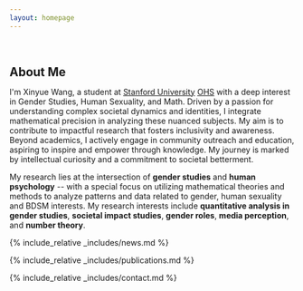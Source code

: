 ```yaml
---
layout: homepage
---
```


<h1 id="about-me"></h1>

<h2 style="margin: 60px 0px 10px;">About Me</h2>

I'm Xinyue Wang, a student at [Stanford University](https://www.stanford.edu/) [OHS](https://ohs.stanford.edu/) with a deep interest in Gender Studies, Human Sexuality, and Math. Driven by a passion for understanding complex societal dynamics and identities, I integrate mathematical precision in analyzing these nuanced subjects. My aim is to contribute to impactful research that fosters inclusivity and awareness. Beyond academics, I actively engage in community outreach and education, aspiring to inspire and empower through knowledge. My journey is marked by intellectual curiosity and a commitment to societal betterment.

My research lies at the intersection of **gender studies** and **human psychology** -- with a special focus on utilizing mathematical theories and methods to analyze patterns and data related to gender, human sexuality and BDSM interests. My research interests include **quantitative analysis in gender studies**, **societal impact studies**, **gender roles**, **media perception**, and **number theory**.

<strong style="color:#e74d3c; font-weight:600; display: none;">
    I am currently on the 2023-2024 academic job market, looking for faculty positions in CS, CSE, ECE, IEOR, etc., related to Artificial Intelligence, Computer Vision, and Machine Learning. Please feel free to contact me if you are interested. I am also happy to give talks on my research in related seminars.
</strong>


{% include_relative _includes/news.md %}

{% include_relative _includes/publications.md %}

{% include_relative _includes/contact.md %}
